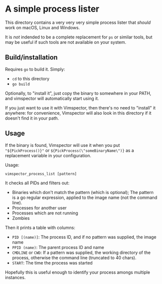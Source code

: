 # A simple process lister

This directory contains a very very very simple process lister that _should_
work on macOS, Linux and Windows.

It is _not_ indended to be a complete replacement for `ps` or similar tools, but
may be useful if such tools are not available on your system.

## Build/installation

Requires `go` to build it. Simply:

* `cd` to this directory
* `go build`

Optionally, to "install it", just copy the binary to somewhere in your PATH, and
vimspector will automatically start using it. 

If you just want to use it with Vimspector, then there's no need to "install" it
anywhere: for convenience, Vimspector will also look in this directory if it
doesn't find it in your path.

## Usage

If the binary is found, Vimspector will use it when you put `"${PickProcess()}"`
or `${PickProcess(\"someBinaryName\")}` as a replacement variable in your
configuration.

Usage:

```
vimspector_process_list [pattern]
```

It checks all PIDs and filters out:

 - Binaries which don't match the pattern (which is optional); The pattern is a
   go regular expression, applied to the image name (not the command line).
 - Processes for another user
 - Processes which are not running
 - Zombies

Then it prints a table with columns:

 - `PID [(name)]`: The process ID, and if no pattern was supplied, the image
   name
 - `PPID (name)`: The parent process ID and name
 - `CMDLINE` or `CWD`: If a pattern was supplied, the working directory of the
   process, otherwise the command line (truncated to 40 chars).
 - `START`: The time the process was started

Hopefully this is useful enough to identify your process amongs multiple
instances.
